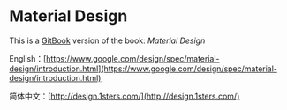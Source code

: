 Material Design 
======

This is a [GitBook](https://www.gitbook.io) version of the book: *Material Design*

English：[https://www.google.com/design/spec/material-design/introduction.html](https://www.google.com/design/spec/material-design/introduction.html)

简体中文：[http://design.1sters.com/](http://design.1sters.com/)




